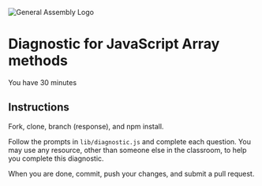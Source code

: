 ![General Assembly Logo](http://i.imgur.com/ke8USTq.png)

# Diagnostic for JavaScript Array methods

You have 30 minutes

## Instructions

Fork, clone, branch (response), and npm install.

Follow the prompts in `lib/diagnostic.js` and complete each question.  You may use any resource, other than someone else in the classroom, to help you complete this diagnostic.

When you are done, commit, push your changes, and submit a pull request.

